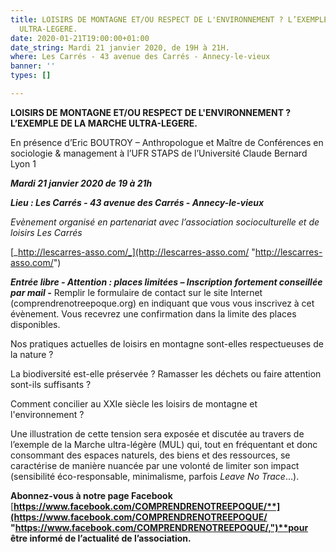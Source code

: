 ```yaml
---
title: LOISIRS DE MONTAGNE ET/OU RESPECT DE L'ENVIRONNEMENT ? L’EXEMPLE DE LA MARCHE
  ULTRA-LEGERE.
date: 2020-01-21T19:00:00+01:00
date_string: Mardi 21 janvier 2020, de 19H à 21H.
where: Les Carrés - 43 avenue des Carrés - Annecy-le-vieux
banner: ''
types: []

---
```

**LOISIRS DE MONTAGNE ET/OU RESPECT DE L'ENVIRONNEMENT ? L’EXEMPLE DE LA MARCHE ULTRA-LEGERE.**

En présence d’Eric BOUTROY – Anthropologue et Maître de Conférences en sociologie & management à l’UFR STAPS de l’Université Claude Bernard Lyon 1

**_Mardi 21 janvier 2020 de 19 à 21h_**

**_Lieu : Les Carrés - 43 avenue des Carrés - Annecy-le-vieux_**

_Evènement organisé en partenariat avec l’association socioculturelle et de loisirs Les Carrés_

[_http://lescarres-asso.com/_](http://lescarres-asso.com/ "http://lescarres-asso.com/")

**_Entrée libre - Attention : places limitées – Inscription fortement conseillée par mail -_** Remplir le formulaire de contact sur le site Internet (comprendrenotreepoque.org) en indiquant que vous vous inscrivez à cet évènement. Vous recevrez une confirmation dans la limite des places disponibles.

Nos pratiques actuelles de loisirs en montagne sont-elles respectueuses de la nature ?

La biodiversité est-elle préservée ? Ramasser les déchets ou faire attention sont-ils suffisants ?

Comment concilier au XXIe siècle les loisirs de montagne et l'environnement ?

Une illustration de cette tension sera exposée et discutée au travers de l’exemple de la Marche ultra-légère (MUL) qui, tout en fréquentant et donc consommant des espaces naturels, des biens et des ressources, se caractérise de manière nuancée par une volonté de limiter son impact (sensibilité éco-responsable, minimalisme, parfois _Leave No Trace_...).

**Abonnez-vous à notre page Facebook** [**https://www.facebook.com/COMPRENDRENOTREEPOQUE/**](https://www.facebook.com/COMPRENDRENOTREEPOQUE/ "https://www.facebook.com/COMPRENDRENOTREEPOQUE/,")**pour être informé de l’actualité de l’association.**